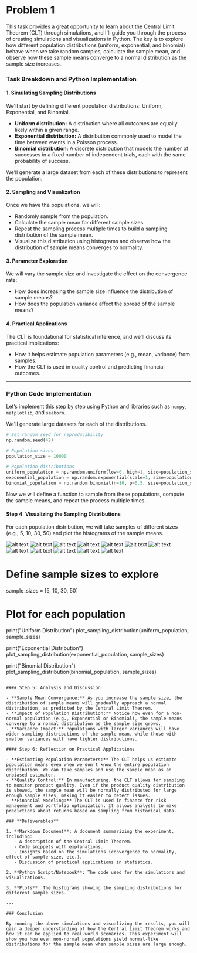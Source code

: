 # Problem 1
This task provides a great opportunity to learn about the Central Limit Theorem (CLT) through simulations, and I'll guide you through the process of creating simulations and visualizations in Python. The key is to explore how different population distributions (uniform, exponential, and binomial) behave when we take random samples, calculate the sample mean, and observe how these sample means converge to a normal distribution as the sample size increases.

### Task Breakdown and Python Implementation

#### 1. **Simulating Sampling Distributions**

We'll start by defining different population distributions: Uniform, Exponential, and Binomial.

- **Uniform distribution:** A distribution where all outcomes are equally likely within a given range.
- **Exponential distribution:** A distribution commonly used to model the time between events in a Poisson process.
- **Binomial distribution:** A discrete distribution that models the number of successes in a fixed number of independent trials, each with the same probability of success.

We’ll generate a large dataset from each of these distributions to represent the population.

#### 2. **Sampling and Visualization**

Once we have the populations, we will:
- Randomly sample from the population.
- Calculate the sample mean for different sample sizes.
- Repeat the sampling process multiple times to build a sampling distribution of the sample mean.
- Visualize this distribution using histograms and observe how the distribution of sample means converges to normality.

#### 3. **Parameter Exploration**

We will vary the sample size and investigate the effect on the convergence rate:
- How does increasing the sample size influence the distribution of sample means?
- How does the population variance affect the spread of the sample means?

#### 4. **Practical Applications**

The CLT is foundational for statistical inference, and we’ll discuss its practical implications:
- How it helps estimate population parameters (e.g., mean, variance) from samples.
- How the CLT is used in quality control and predicting financial outcomes.

---

### **Python Code Implementation**

Let’s implement this step by step using Python and libraries such as `numpy`, `matplotlib`, and `seaborn`.


We'll generate large datasets for each of the distributions.

```python
# Set random seed for reproducibility
np.random.seed(42)

# Population sizes
population_size = 10000

# Population distributions
uniform_population = np.random.uniform(low=0, high=1, size=population_size)
exponential_population = np.random.exponential(scale=1, size=population_size)
binomial_population = np.random.binomial(n=10, p=0.5, size=population_size)
```

Now we will define a function to sample from these populations, compute the sample means, and repeat the process multiple times.


#### Step 4: Visualizing the Sampling Distributions

For each population distribution, we will take samples of different sizes (e.g., 5, 10, 30, 50) and plot the histograms of the sample means.

![alt text](image.png)
![alt text](image-1.png)
![alt text](image-2.png)
![alt text](image-3.png)
![alt text](image-4.png)
![alt text](image-5.png)
![alt text](image-6.png)
![alt text](image-7.png)
![alt text](image-8.png)
![alt text](image-9.png)
![alt text](image-12.png)
![alt text](image-13.png)

# Define sample sizes to explore
sample_sizes = [5, 10, 30, 50]

# Plot for each population
print("Uniform Distribution")
plot_sampling_distribution(uniform_population, sample_sizes)

print("Exponential Distribution")
plot_sampling_distribution(exponential_population, sample_sizes)

print("Binomial Distribution")
plot_sampling_distribution(binomial_population, sample_sizes)
```

#### Step 5: Analysis and Discussion

- **Sample Mean Convergence:** As you increase the sample size, the distribution of sample means will gradually approach a normal distribution, as predicted by the Central Limit Theorem.
- **Impact of Population Distribution:** Notice how even for a non-normal population (e.g., Exponential or Binomial), the sample means converge to a normal distribution as the sample size grows.
- **Variance Impact:** Populations with larger variances will have wider sampling distributions of the sample mean, while those with smaller variances will have tighter distributions.

#### Step 6: Reflection on Practical Applications

- **Estimating Population Parameters:** The CLT helps us estimate population means even when we don’t know the entire population distribution. We can take samples and use the sample mean as an unbiased estimator.
- **Quality Control:** In manufacturing, the CLT allows for sampling to monitor product quality. Even if the product quality distribution is skewed, the sample mean will be normally distributed for large enough sample sizes, making it easier to detect issues.
- **Financial Modeling:** The CLT is used in finance for risk management and portfolio optimization. It allows analysts to make predictions about returns based on sampling from historical data.

### **Deliverables**

1. **Markdown Document**: A document summarizing the experiment, including:
   - A description of the Central Limit Theorem.
   - Code snippets with explanations.
   - Insights based on the simulations (convergence to normality, effect of sample size, etc.).
   - Discussion of practical applications in statistics.

2. **Python Script/Notebook**: The code used for the simulations and visualizations.

3. **Plots**: The histograms showing the sampling distributions for different sample sizes.

---

### Conclusion

By running the above simulations and visualizing the results, you will gain a deeper understanding of how the Central Limit Theorem works and how it can be applied to real-world scenarios. This experiment will show you how even non-normal populations yield normal-like distributions for the sample mean when sample sizes are large enough.
